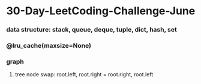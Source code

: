 # 30-Day-LeetCoding-Challenge-June
### data structure: stack, queue, deque, tuple, dict, hash, set
### @lru_cache(maxsize=None)
### graph
1. tree node swap: root.left, root.right = root.right, root.left
